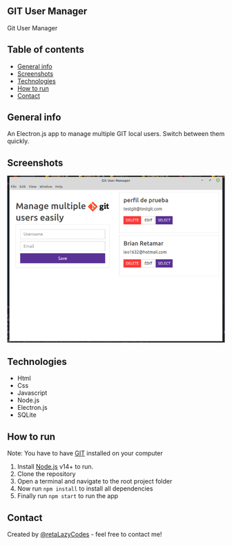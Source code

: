 ## GIT User Manager

Git User Manager

## Table of contents

- [General info](#general-info)
- [Screenshots](#screenshots)
- [Technologies](#technologies)
- [How to run](#how-to-run)
- [Contact](#contact)

## General info

An Electron.js app to manage multiple GIT local users. Switch between them quickly.

## Screenshots

![project screenshot](./src/ui/assets/capture.png)

## Technologies

- Html
- Css
- Javascript
- Node.js
- Electron.js
- SQLite

## How to run

Note: You have to have [GIT](https://git-scm.com) installed on your computer 

1. Install [Node.js](https://nodejs.org/) v14+ to run.
2. Clone the repository
3. Open a terminal and navigate to the root project folder
4. Now run ```npm install``` to install all dependencies
5. Finally run ```npm start``` to run the app

## Contact

Created by [@retaLazyCodes](https://github.com/retaLazyCodes) - feel free to contact me!
